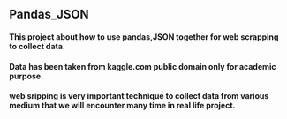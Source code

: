 ## Pandas_JSON
#### This project about how to use  pandas,JSON together for web scrapping to collect data.
#### Data has been taken from kaggle.com public domain only for academic purpose.
#### web sripping is very important technique to collect data from various medium that we will encounter many time in real life project.
